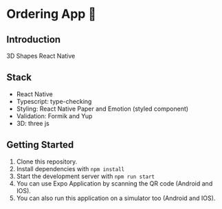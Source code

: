 # Ordering App 🛒

## **Introduction**

3D Shapes React Native

## Stack

- React Native
- Typescript: type-checking
- Styling: React Native Paper and Emotion (styled component)
- Validation: Formik and Yup
- 3D: three js

## Getting Started

1. Clone this repository.
2. Install dependencies with `npm install`
3. Start the development server with `npm run start`
4. You can use Expo Application by scanning the QR code (Android and IOS).
5. You can also run this application on a simulator too (Android and IOS).
